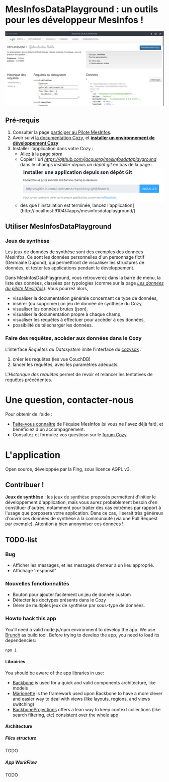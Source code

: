 # MesInfosDataPlayground : un outils pour les développeur MesInfos !

![MesInfosDataPlayground Screenshot](img/documentation/screenshot_main.png)


## Pré-requis
1. Consulter la page [participer au Pilote MesInfos](http://mesinfos.fing.org/participer/).
2. Avoir suivi [la documentation Cozy](https://dev.cozy.io), et **[installer un environnement de développement Cozy](https://dev.cozy.io/#getting-started)**
3. Installer l'application dans votre Cozy : 
    * Allez à la page [_store_](http://localhost:9104/#applications)
    * Copier l'url _https://github.com/jacquarg/mesinfosdataplayground_ dans le champs _installer depuis un dépôt git_ en bas de la page : 
    ![Installer une application depuis un dépôt git](img/documentation/cozy_install_field_fr.png)
    * dès que l'installation est terminée, lancez l'application](http://localhost:9104/#apps/mesinfosdataplayground/)


## Utiliser MesInfosDataPlayground

### Jeux de synthèse

Les jeux de données de synthèse sont des exemples des données MesInfos. Ce sont les données personnelles d'un personnage fictif (Germaine Dupond), qui permettront de visualiser les structures de données, et tester les applications pendant le développement.

Dans MesInfosDataPlayground, vous retrouverez dans la barre de menu, la liste des données, classées par typologies (comme sur la page _[Les données du pilote MesInfos](http://mesinfos.fing.org/cartographies/datapilote/)_). Vous pourrez alors, 
* visualiser la documentation générale concernant ce type de données,
* insérer (ou supprimer) un jeu de donnée de synthèse du Cozy,
* visualiser les données brutes (json),
* visualiser la documentation propre à chaque champ,
* visualiser les requêtes à effectuer pour accèder à ces données,
* possibilité de télécharger les données.


### Faire des requêtes, accèder aux données dans le Cozy
L'interface _Requêtes au Datasystem_ imite l'interface du [cozysdk](https://github.com/cozy/cozy-browser-sdk) :

1. créer les requêtes (les vue CouchDB)
2. lancer les requêtes, avec les paramètres adéquats.

L'_Historique des requêtes_ permet de revoir et relancer les tentatives de requêtes précédentes.


# Une question, contacter-nous

Pour obtenir de l'aide :
* [Faite-vous connaître](https://form.jotformeu.com/62294446261356) de l'équipe MesInfos (si vous ne l'avez déjà fait), et bénéficiez d'un accompagnement.
* Consultez et formulez vos questiosn sur le [forum Cozy](https://forum.cozy.io/)


# L'application

Open source, développée par la Fing, sous licence AGPL v3.

## Contribuer !
**Jeux de synthèse** : les jeux de synthèse proposés permettent d'initier le développement d'application, mais vous aurez probablement besoin d'en constituer d'autres, notamment pour traiter des cas extrèmes par rapport à l'usage que porposera votre application. Dans ce cas, il serait très généreux d'ouvrir ces données de synthèse à la communauté (via une Pull Request par exemple). Attention à bien anonymiser ces données !!

## TODO-list



### Bug
* Afficher les messages, et les messages d'erreur à un lieu approprié.
* Affichage 'responsif'

### Nouvelles fonctionnalités
* Bouton pour ajouter facilement un jeu de donnée custom
* Détecter les doctypes présents dans le Cozy
* Gérer de multiples jeux de synthèse par sous-type de données.


### Howto hack this app

You'll need a valid node.js/npm environment to develop the app. We use [Brunch](http://brunch.io/) as build tool. Before trying to develop the app, you need to load its dependencies:

```sh
npm i
```

#### Librairies

You should be aware of the app libraries in use:
* [Backbone](http://backbonejs.org/) is used for a quick and valid components architecture, like models
* [Marionette](http://marionettejs.com/) is the framework used upon Backbone to have a more clever and easier way to deal with views (like layouts, regions, and views switching)
* [BackboneProjections](https://github.com/andreypopp/backbone.projections) offers a lean way to keep context collections (like search filtering, etc) consistent over the whole app

#### Architecture

##### Files structure
TODO
##### App WorkFlow
TODO

